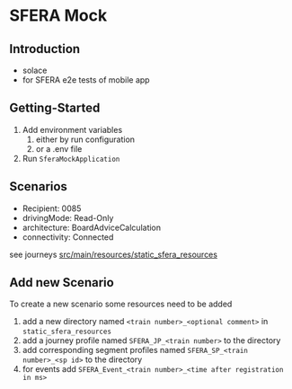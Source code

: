 # SFERA Mock

## Introduction
- solace
- for SFERA e2e tests of mobile app

## Getting-Started
1. Add environment variables
    1. either by run configuration
    2. or a .env file
2. Run `SferaMockApplication`

## Scenarios

- Recipient: 0085
- drivingMode: Read-Only
- architecture: BoardAdviceCalculation
- connectivity: Connected

see journeys [src/main/resources/static_sfera_resources](src/main/resources/static_sfera_resources)

## Add new Scenario
To create a new scenario some resources need to be added  
1. add a new directory named `<train number>_<optional comment>` in `static_sfera_resources`
2. add a journey profile named `SFERA_JP_<train number>` to the directory
3. add corresponding segment profiles named `SFERA_SP_<train number>_<sp id>` to the directory
4. for events add `SFERA_Event_<train number>_<time after registration in ms>`


